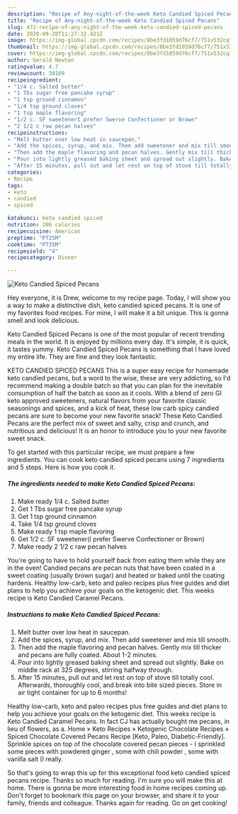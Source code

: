 ```yaml
---
description: "Recipe of Any-night-of-the-week Keto Candied Spiced Pecans"
title: "Recipe of Any-night-of-the-week Keto Candied Spiced Pecans"
slug: 472-recipe-of-any-night-of-the-week-keto-candied-spiced-pecans
date: 2020-09-20T11:27:32.421Z
image: https://img-global.cpcdn.com/recipes/8be3fd1059d76cf7/751x532cq70/keto-candied-spiced-pecans-recipe-main-photo.jpg
thumbnail: https://img-global.cpcdn.com/recipes/8be3fd1059d76cf7/751x532cq70/keto-candied-spiced-pecans-recipe-main-photo.jpg
cover: https://img-global.cpcdn.com/recipes/8be3fd1059d76cf7/751x532cq70/keto-candied-spiced-pecans-recipe-main-photo.jpg
author: Gerald Newton
ratingvalue: 4.7
reviewcount: 30109
recipeingredient:
- "1/4 c. Salted butter"
- "1 Tbs sugar free pancake syrup"
- "1 tsp ground cinnamon"
- "1/4 tsp ground cloves"
- "1 tsp maple flavoring"
- "1/2 c. SF sweetenerI prefer Swerve Confectioner or Brown"
- "2 1/2 c raw pecan halves"
recipeinstructions:
- "Melt butter over low heat in saucepan."
- "Add the spices, syrup, and mix. Then add sweetener and mix till smooth."
- "Then add the maple flavoring and pecan halves. Gently mix till thicker and pecans are fully coated. About 1-2 minutes."
- "Pour into lightly greased baking sheet and spread out slightly. Bake on middle rack at 325 degrees, stirring halfway through."
- "After 15 minutes, pull out and let rest on top of stove till totally cool. Afterwards, thoroughly cool, and break into bite sized pieces. Store in air tight container for up to 6 months!"
categories:
- Recipe
tags:
- keto
- candied
- spiced

katakunci: keto candied spiced 
nutrition: 286 calories
recipecuisine: American
preptime: "PT25M"
cooktime: "PT35M"
recipeyield: "4"
recipecategory: Dinner

---
```



![Keto Candied Spiced Pecans](https://img-global.cpcdn.com/recipes/8be3fd1059d76cf7/751x532cq70/keto-candied-spiced-pecans-recipe-main-photo.jpg)

Hey everyone, it is Drew, welcome to my recipe page. Today, I will show you a way to make a distinctive dish, keto candied spiced pecans. It is one of my favorites food recipes. For mine, I will make it a bit unique. This is gonna smell and look delicious.

Keto Candied Spiced Pecans is one of the most popular of recent trending meals in the world. It is enjoyed by millions every day. It's simple, it is quick, it tastes yummy. Keto Candied Spiced Pecans is something that I have loved my entire life. They are fine and they look fantastic.

KETO CANDIED SPICED PECANS This is a super easy recipe for homemade keto candied pecans, but a word to the wise, these are very addicting, so I&#39;d recommend making a double batch so that you can plan for the inevitable consumption of half the batch as soon as it cools. With a blend of zero GI keto approved sweeteners, natural flavors from your favorite classic seasonings and spices, and a kick of heat, these low carb spicy candied pecans are sure to become your new favorite snack! These Keto Candied Pecans are the perfect mix of sweet and salty, crisp and crunch, and nutritious and delicious! It is an honor to introduce you to your new favorite sweet snack.


To get started with this particular recipe, we must prepare a few ingredients. You can cook keto candied spiced pecans using 7 ingredients and 5 steps. Here is how you cook it.

<!--inarticleads1-->

##### The ingredients needed to make Keto Candied Spiced Pecans:

1. Make ready 1/4 c. Salted butter
1. Get 1 Tbs sugar free pancake syrup
1. Get 1 tsp ground cinnamon
1. Take 1/4 tsp ground cloves
1. Make ready 1 tsp maple flavoring
1. Get 1/2 c. SF sweetener(I prefer Swerve Confectioner or Brown)
1. Make ready 2 1/2 c raw pecan halves


You&#39;re going to have to hold yourself back from eating them while they are in the oven! Candied pecans are pecan nuts that have been coated in a sweet coating (usually brown sugar) and heated or baked until the coating hardens. Healthy low-carb, keto and paleo recipes plus free guides and diet plans to help you achieve your goals on the ketogenic diet. This weeks recipe is Keto Candied Caramel Pecans. 

<!--inarticleads2-->

##### Instructions to make Keto Candied Spiced Pecans:

1. Melt butter over low heat in saucepan.
1. Add the spices, syrup, and mix. Then add sweetener and mix till smooth.
1. Then add the maple flavoring and pecan halves. Gently mix till thicker and pecans are fully coated. About 1-2 minutes.
1. Pour into lightly greased baking sheet and spread out slightly. Bake on middle rack at 325 degrees, stirring halfway through.
1. After 15 minutes, pull out and let rest on top of stove till totally cool. Afterwards, thoroughly cool, and break into bite sized pieces. Store in air tight container for up to 6 months!


Healthy low-carb, keto and paleo recipes plus free guides and diet plans to help you achieve your goals on the ketogenic diet. This weeks recipe is Keto Candied Caramel Pecans. In fact CJ has actually bought me pecans, in lieu of flowers, as a. Home » Keto Recipes » Ketogenic Chocolate Recipes » Spiced Chocolate Covered Pecans Recipe [Keto, Paleo, Diabetic-Friendly]. Sprinkle spices on top of the chocolate covered pecan pieces - I sprinkled some pieces with powdered ginger , some with chili powder , some with vanilla salt (I really. 

So that's going to wrap this up for this exceptional food keto candied spiced pecans recipe. Thanks so much for reading. I'm sure you will make this at home. There is gonna be more interesting food in home recipes coming up. Don't forget to bookmark this page on your browser, and share it to your family, friends and colleague. Thanks again for reading. Go on get cooking!
